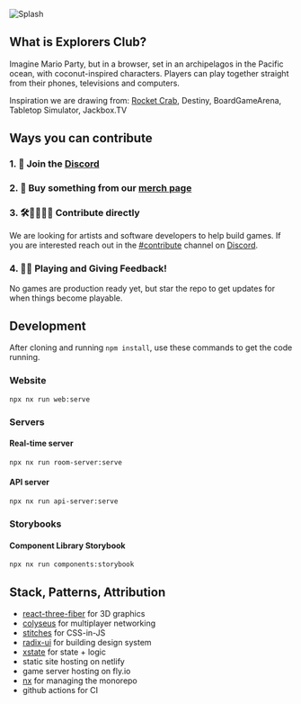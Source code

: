 ![Splash](https://user-images.githubusercontent.com/718391/210599542-0ca83af2-b2be-46fb-ae3e-db05bc7ab029.jpg)

## What is Explorers Club?

Imagine Mario Party, but in a browser, set in an archipelagos in the Pacific ocean, with coconut-inspired characters. Players can play together straight from their phones, televisions and computers.

Inspiration we are drawing from: [Rocket Crab](https://github.com/tannerkrewson/rocketcrab), Destiny, BoardGameArena, Tabletop Simulator, Jackbox.TV

## Ways you can contribute

### 1. 💬 Join the [Discord](https://discord.gg/PUHsGxqBKt)

### 2. 🛒 Buy something from our [merch page](https://merch.explorers.club/)

### 3. 🛠👷‍♀️👷‍♂️ Contribute directly

We are looking for artists and software developers to help build games. If you are interested reach out in the [#contribute](https://discord.com/channels/995376198379122708/1036995345051287552) channel on [Discord](https://discord.gg/PUHsGxqBKt).

### 4. 🤗🤔 Playing and Giving Feedback!

No games are production ready yet, but star the repo to get updates for when things become playable.

## Development

After cloning and running `npm install`, use these commands to get the code running.

### Website

`npx nx run web:serve`

### Servers

#### Real-time server

`npx nx run room-server:serve`

#### API server

`npx nx run api-server:serve`

### Storybooks

#### Component Library Storybook

`npx nx run components:storybook`

## Stack, Patterns, Attribution

- [react-three-fiber](https://github.com/pmndrs/react-three-fiber) for 3D graphics
- [colyseus](https://www.colyseus.io/) for multiplayer networking
- [stitches](https://stitches.dev/) for CSS-in-JS
- [radix-ui](https://www.radix-ui.com/) for building design system
- [xstate](https://xstate.js.org/) for state + logic
- static site hosting on netlify
- game server hosting on fly.io
- [nx](https://nx.dev/) for managing the monorepo
- github actions for CI
